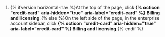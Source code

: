 1. {% ifversion horizontal-nav %}At the top of the page, click **{% octicon "credit-card" aria-hidden="true" aria-label="credit-card" %} Billing and licensing**.{% else %}On the left side of the page, in the enterprise account sidebar, click **{% octicon "credit-card" aria-hidden="true" aria-label="credit-card" %} Billing and licensing**.{% endif %}

